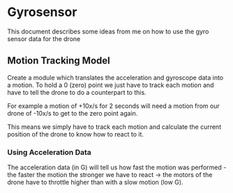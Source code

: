 # Gyrosensor
This document describes some ideas from me on how to use the gyro sensor data for the drone

## Motion Tracking Model
Create a module which translates the acceleration and gyroscope data into a motion.
To hold a 0 (zero) point we just have to track each motion and have to tell the drone to do a counterpart to this.

For example a motion of +10x/s for 2 seconds will need a motion from our drone of -10x/s to get to the zero point again.

This means we simply have to track each motion and calculate the current position of the drone to know how to react to it.

### Using Acceleration Data
The acceleration data (in G) will tell us how fast the motion was performed - the faster the motion the stronger we have to react -> the motors of the drone have to throttle higher than with a slow motion (low G).
